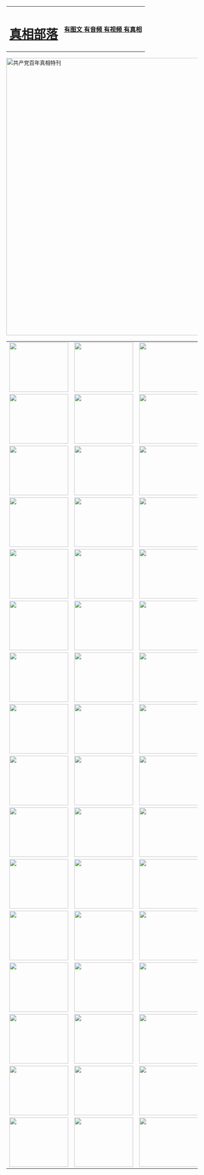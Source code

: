<table>
<tr>

<td>
	<H1><a href="http://d97.sunshine-pv.com/zx/">真相部落</a></H1>
</td>
<td>
	<H4><a href="http://d97.sunshine-pv.com/zx/">有图文 有音频 有视频 有真相</a></H4>
</td>
</tr>
</table>

 <div ><a href="http://d97.sunshine-pv.com/zx/bngcd/"><img src="http://d97.sunshine-pv.com/zx/bngcd/gcdbnzx.jpg" width="730"  border="0" alt="共产党百年真相特刊"></a></div>

<table>
<tr>
	<td><a href="http://f09.fawasblog.com/xtr/107/"><img  src ="http://f09.fawasblog.com/pic/2017/02/107.jpg" width="155px" height="130px"></a></td>
	<td><a href="http://f09.fawasblog.com/xtr/829/"><img src ="http://f09.fawasblog.com/pic/2017/02/829.jpg" width="155px" height="130px"></a></td>
	<td><a href="http://f09.fawasblog.com/xtr/69/"><img  src ="http://f09.fawasblog.com/pic/2017/02/69.jpg" width="155px" height="130px"></a></td>
	<td><a href="http://f09.fawasblog.com/xtr/99/"><img  src ="http://f09.fawasblog.com/pic/2017/02/99.jpg" width="155px" height="130px"></a></td>
</tr>
<tr>
	<td><a href="http://f09.fawasblog.com/xtr/40/"><img  src ="http://f09.fawasblog.com/pic/2017/02/40.jpg" width="155px" height="130px"></a></td>
	<td><a href="http://f09.fawasblog.com/xtr/20/"><img  src ="http://f09.fawasblog.com/pic/2017/02/20.jpg" width="155px" height="130px"></a></td>
	<td><a href="http://f09.fawasblog.com/xtr/81/"><img  src ="http://f09.fawasblog.com/pic/2017/02/81.jpg" width="155px" height="130px"></a></td>
	<td><a href="http://f09.fawasblog.com/xtr/2/"><img  src ="http://f09.fawasblog.com/pic/2017/02/2.jpg" width="155px" height="130px"></a></td>
</tr>
<tr>
	<td><a href="http://f09.fawasblog.com/xtr/86/"><img  src ="http://f09.fawasblog.com/pic/2017/02/86.jpg" width="155px" height="130px"></a></td>
	<td><a href="http://f09.fawasblog.com/xtr/109/"><img  src ="http://f09.fawasblog.com/pic/2017/02/109.jpg" width="155px" height="130px"></a></td>
	<td><a href="http://f09.fawasblog.com/xtr/1378/"><img  src ="http://f09.fawasblog.com/pic/2017/02/1378.jpg" width="155px" height="130px"></a></td>
	<td><a href="http://f09.fawasblog.com/xtr/57/"><img  src ="http://f09.fawasblog.com/pic/2017/02/57.jpg" width="155px" height="130px"></a></td>
</tr>
<tr>
	<td><a href="http://f09.fawasblog.com/xtr/1219/"><img  src ="http://f09.fawasblog.com/pic/2017/02/1219.jpg" width="155px" height="130px"></a></td>
	<td><a href="http://f09.fawasblog.com/xtr/1220/"><img  src ="http://f09.fawasblog.com/pic/2017/02/1220.jpg" width="155px" height="130px"></a></td>
	<td><a href="http://f09.fawasblog.com/xtr/1221/"><img  src ="http://f09.fawasblog.com/pic/2017/02/1221.jpg" width="155px" height="130px"></a></td>
	<td><a href="http://f09.fawasblog.com/xtr/51/"><img  src ="http://f09.fawasblog.com/pic/2017/02/51.jpg" width="155px" height="130px"></a></td>
</tr>
<tr>
	<td><a href="http://f09.fawasblog.com/xtr/1055/"><img  src ="http://f09.fawasblog.com/pic/2017/02/1055.jpg" width="155px" height="130px"></a></td>
	<td><a href="http://f09.fawasblog.com/xtr/611/"><img  src ="http://f09.fawasblog.com/pic/2017/02/611.jpg" width="155px" height="130px"></a></td>
	<td><a href="http://f09.fawasblog.com/xtr/1121/"><img  src ="http://f09.fawasblog.com/pic/2017/02/1121.jpg" width="155px" height="130px"></a></td>
	<td><a href="http://f09.fawasblog.com/xtr/610/"><img  src ="http://f09.fawasblog.com/pic/2017/02/610.jpg" width="155px" height="130px"></a></td>
</tr>
<tr>
	<td><a href="http://f09.fawasblog.com/xtr/1128/"><img  src ="http://f09.fawasblog.com/pic/2017/02/1128.jpg" width="155px" height="130px"></a></td>
	<td><a href="http://f09.fawasblog.com/xtr/1395/"><img  src ="http://f09.fawasblog.com/pic/2017/02/1406.jpg" width="155px" height="130px"></a></td>
	<td><a href="http://f09.fawasblog.com/xtr/1407/"><img  src ="http://f09.fawasblog.com/pic/2017/02/1407.jpg" width="155px" height="130px"></a></td>
	<td><a href="http://f09.fawasblog.com/xtr/934/"><img  src ="http://f09.fawasblog.com/pic/2017/02/934.jpg" width="155px" height="130px"></a></td>
</tr>
<tr>
	<td><a href="http://f09.fawasblog.com/xtr/641/"><img  src ="http://f09.fawasblog.com/pic/2017/02/641.jpg" width="155px" height="130px"></a></td>
	<td><a href="http://f09.fawasblog.com/xtr/949/"><img  src ="http://f09.fawasblog.com/pic/2017/02/949.jpg" width="155px" height="130px"></a></td>
	<td><a href="http://f09.fawasblog.com/xtr/112/"><img  src ="http://f09.fawasblog.com/pic/2017/02/112.jpg" width="155px" height="130px"></a></td>
	<td><a href="http://f09.fawasblog.com/xtr/812/"><img  src ="http://f09.fawasblog.com/pic/2017/02/812.jpg" width="155px" height="130px"></a></td>
</tr>
<tr>
	<td><a href="http://f09.fawasblog.com/xtr/103/"><img  src ="http://f09.fawasblog.com/pic/2017/02/103.jpg" width="155px" height="130px"></a></td>
	<td><a href="http://f09.fawasblog.com/xtr/3/"><img  src ="http://f09.fawasblog.com/pic/2017/02/3.jpg" width="155px" height="130px"></a></td>
	<td><A href="http://f09.fawasblog.com/mp4/zx/2015/11/Lkmtt.mp4" target="_blank" title="莲开满天庭"><img  src="http://f09.fawasblog.com/pic/2015/11/Lkmtt3480_jssor.jpg"  width="155px" height="130px"></A></td>
	<td><A href="http://f09.fawasblog.com/mp4/zx/2015/11/2013513.mp4" target="_blank" title="飞旋的法轮"><img  src="http://f09.fawasblog.com/pic/2015/11/falun480_jssor.jpg"  width="155px" height="130px"></A></td>
</tr>
<tr>
	<td><A href="http://f09.fawasblog.com/mp4/zx/2015/11/NYParade.mp4" target="_blank" title="2004年4月10日法轮功纽约大游行"><img  src="http://f09.fawasblog.com/pic/2015/11/nyparade480_jssor.jpg"  width="155px" height="130px"></A></td>
	<td><A href="http://f09.fawasblog.com/mp4/news617/2015/05/WEB_s28093.mp4" target="_blank" title="2015年世界法轮大法日特别报导"><img  src="http://f09.fawasblog.com/pic/2015/11/p6752711a666997037_jssor.jpg"  width="155px" height="130px"></A></td>
	<td><A href="http://f09.fawasblog.com/mp4/news829/2015/11/30211_326650.mp4" target="_blank" title="沧州绑架案连审四天 民众抹泪称审好人"><img  src="http://f09.fawasblog.com/pic/2015/11/changzhou2480_jssor.jpg"  width="155px" height="130px"></A></td>
	<td><A href="http://f09.fawasblog.com/mp4/mhph/2015/10/changzhou.mp4" target="_blank" title="沧州真相--狮城血泪"><img  src="http://f09.fawasblog.com/pic/2015/11/changzhou480_jssor.jpg"  width="155px" height="130px"></A></td>
</tr>
<tr>
	<td><A href="http://f09.fawasblog.com/mp4/mhjd/mhjd_55.mp4" target="_blank" title="正义律师与无罪辩护"><img  src="http://f09.fawasblog.com/pic/2015/11/wzbh480_jssor.jpg"  width="155px" height="130px"></A></td>
	<td><A href="http://f09.fawasblog.com/mp4/zx/2015/11/layerkcs.mp4" target="_blank" title="中国的良心--高智晟律师"><img  src="http://f09.fawasblog.com/pic/2015/11/layerkcs2480_jssor.jpg"  width="155px" height="130px"></A></td>
	<td><A href="http://f09.fawasblog.com/mp4/mhph/2015/10/szxl.mp4" target="_blank" title="神州血泪--北京、大庆、广东、哈尔滨"><img  src="http://f09.fawasblog.com/pic/2015/11/szxl480_jssor.jpg"  width="155px" height="130px"></A></td>
	<td><A href="http://f09.fawasblog.com/mp4/zx/2015/11/TangShanFFXS.mp4" target="_blank" title="真相纪录片：凤凰新生"><img  src="http://f09.fawasblog.com/pic/2015/11/fhxs2480_jssor.jpg"  width="155px" height="130px"></A></td>
</tr>
<tr>
	<td><A href="http://f09.fawasblog.com/mp4/zx/2015/11/jidong.mp4" target="_blank" title="冀东监狱的罪恶"><img  src="http://f09.fawasblog.com/pic/2015/11/jidong480_jssor.jpg"  width="155px" height="130px"></A></td>
	<td><A href="http://f09.fawasblog.com/mp4/mhph/2015/10/tangshan.mp4" target="_blank" title="凤凰血泪"><img  src="http://f09.fawasblog.com/pic/2015/11/tangshan480_jssor.jpg"  width="155px" height="130px"></A>
					</div></td>
	<td>	<A href="http://f09.fawasblog.com/mp4/mhph/2015/10/zfxtzxl.mp4" target="_blank" title="政法系统罪行录--唐山篇"><img  src="http://f09.fawasblog.com/pic/2015/11/zfxtzxl480_jssor.jpg"  width="155px" height="130px"></A></td>
	<td><A href="http://f09.fawasblog.com/mp4/mhph/2015/10/QDBG.mp4" target="_blank" title="青岛悲歌"><img  src="http://f09.fawasblog.com/pic/2015/10/qdbg2480_jssor.jpg"  width="155px" height="130px"></A></td>
</tr>
<tr>
	<td><A href="http://f09.fawasblog.com/mp4/mhph/2015/10/huludao.mp4" target="_blank" title="葫芦岛永恒的见证"><img  src="http://f09.fawasblog.com/pic/2015/10/huludao480_jssor.jpg"  width="155px" height="130px"></A></td>
	<td><A href="http://f09.fawasblog.com/mp4/mhph/2015/10/qbzx.mp4" target="_blank" title="湖畔泉边听真相-济南泉城的传奇"><img  src="http://f09.fawasblog.com/pic/2015/10/hupan480_jssor.jpg"  width="155px" height="130px"></A></td>
	<td><A href="http://f09.fawasblog.com/mp4/mhph/2015/10/baoding_dvd_v2.mp4" target="_blank" title="燕赵悲歌"><img  src="http://f09.fawasblog.com/pic/2015/10/yzbg480_jssor.jpg"  width="155px" height="130px"></A></td>
	<td><A href="http://f09.fawasblog.com/mp4/zx/2015/11/meihuashi_complete_ED2.0.mp4" target="_blank" title="梅花诗完整版"><img  src="http://f09.fawasblog.com/pic/2015/11/mhs480_jssor.jpg"  width="155px" height="130px"></A></td>
</tr>
<tr>
	<td><A href="http://f09.fawasblog.com/mp4/zx/2015/11/fengbei512k.mp4" target="_blank" title="丰碑"><img  src="http://f09.fawasblog.com/pic/2015/11/fongbei480_jssor.jpg"  width="155px" height="130px"></A></td>
	<td><A href="http://f09.fawasblog.com/mp4/zx/2015/11/fytdxComplete.mp4" target="_blank" title="风雨天地行全集"><img  src="http://f09.fawasblog.com/pic/2015/11/fytdxWhite480_jssor.jpg"  width="155px" height="130px"></A></td>
	<td><A href="http://f09.fawasblog.com/mp4/zx/2015/11/JianZheng.mp4" target="_blank" title="见证"><img  src="http://f09.fawasblog.com/pic/2015/11/witness480_jssor.jpg"  width="155px" height="130px"></A></td>
	<td><A href="http://f09.fawasblog.com/mp4/mhph/2015/10/hcym.mp4" target="_blank" title="红朝阴谋"><img  src="http://f09.fawasblog.com/pic/2015/10/hcym480_jssor.jpg"  width="155px" height="130px"></A></td>
</tr>
<tr>
	<td><A href="http://f09.fawasblog.com/mp4/zx/2015/11/zfzxPalV3.mp4" target="_blank" title="是自焚还是骗局"><img  src="http://f09.fawasblog.com/pic/2015/11/zfzx4805_jssor.jpg"  width="155px" height="130px"></A></td>
	<td><A href="http://f09.fawasblog.com/mp4/zx/2015/11/lsdspMsyTd.mp4" target="_blank" title="历史的审判"><img  src="http://f09.fawasblog.com/pic/2015/11/lsdsp480_jssor.jpg"  width="155px" height="130px"></A></td>
	<td><A href="http://f09.fawasblog.com/mp4/news886/2015/11/concat886.mp4" target="_blank" title="一周全球控告江泽民"><img  src="http://f09.fawasblog.com/pic/2015/11/news886480_jssor.jpg"  width="155px" height="130px"></A></td>
	<td><A href="http://f09.fawasblog.com/mp4/news1378/2014/08/CQSD_s0_e4_v2_i0-CQSD_4-video.mp4" target="_blank" title="欧洲的抉择"><img  src="http://f09.fawasblog.com/pic/2015/11/p5143421a564166643-ss_jssor.jpg"  width="155px" height="130px"></A></td>
</tr>
<tr>
	<td><A href="http://f09.fawasblog.com/mp4/zx/2015/11/hk20150720parade.mp4" target="_blank" title="港法轮功反迫害大游行 大陆游客震撼"><img  src="http://f09.fawasblog.com/pic/2015/11/281098-ss_jssor.jpg"  width="155px" height="130px"></A></td>
	<td><A href="http://f09.fawasblog.com/mp4/zx/2015/11/20150720hkParade512k.mp4" target="_blank" title="香港法轮功720游行声援诉江潮"><img  src="http://f09.fawasblog.com/pic/2015/11/2015720parade480_jssor.jpg"  width="155px" height="130px"></A></td>
	<td><A href="http://f09.fawasblog.com/mp4/zx/2015/11/hktdc512.mp4" target="_blank" title="香港退党潮"><img  src="http://f09.fawasblog.com/pic/2015/11/hktdc480_jssor.jpg"  width="155px" height="130px"></A></td>
	<td><A href="http://f09.fawasblog.com/mp4/news413/2015/11/concat413.mp4" target="_blank" title="本月退党精选"><img  src="http://f09.fawasblog.com/pic/2015/11/tuidang480_jssor.jpg"  width="155px" height="130px"></A></td>
</tr>
<tr>
	<td><A href="http://f09.fawasblog.com/mp4/news823/2015/11/TSZG_British_1_QA_A_TSZG-61-1_XinHaoNianZuoZh_P617180.mp4" target="_blank" title="辛灏年：纪念《九评共产党》发表十周年演讲"><img  src="http://f09.fawasblog.com/pic/2015/11/xhn9p10480_jssor.jpg"  width="155px" height="130px"></A></td>
	<td><A href="http://f09.fawasblog.com/mp4/news57/2015/11/JPGCD8.mp4" target="_blank" title="【九评之八】评中国共产党的邪教本质"><img  src="http://f09.fawasblog.com/pic/2015/11/9pkcd8p480_jssor.jpg"  width="155px" height="130px"></A></td>
	<td><A href="http://f09.fawasblog.com/mp4/other/kao.Chih.Sheng_story.mp4"  target="_blank" title="超越恐惧:高智晟的故事"				style="font-size:20px;"><img src="http://f09.fawasblog.com/pic/2016/12/GZS201408070902.jpg"  width="155px" height="130px">
						</A></td>
	<td><A href="http://f09.fawasblog.com/mp4/zx/2016/11/oh10yearsInv.mp4"  target="_blank" title="纪录片《活摘 十年调查》完整版" style="font-size:20px;"><img src="http://f09.fawasblog.com/pic/2016/11/10yearsOHinv.jpg"  width="155px" height="130px">
						</A></td>
</tr>
</table>


